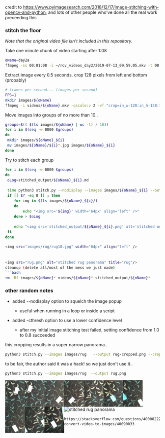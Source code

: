 credit to https://www.pyimagesearch.com/2018/12/17/image-stitching-with-opencv-and-python, and lots of other people who've done all the real work preceeding this


### stitch the floor

*Note that the original video file isn't included in this repository.*

Take one minute chunk of video starting after 1:08
```bash
oName=day2a
ffmpeg -ss 00:01:08 -i ~/rov_videos_day2/2019-07-13_09.59.05.mkv -t 00:01:00 -vcodec copy videos/${oName}.mkv
```

Extract image every 0.5 seconds. crop 128 pixels from left and bottom (probably)
```bash
# frames per second... (images per second)
FPS=1
mkdir images/${oName}
ffmpeg -i videos/${oName}.mkv -qscale:v 2 -vf "crop=in_w-128:in_h-128:128:0,fps=${FPS}" images/${oName}/%05d.jpg
```

Move images into groups of no more than 10..
```bash
groups=$(( $(ls images/${oName} | wc -l) / 10))
for i in $(seq -w 0000 $groups)
do 
 mkdir images/${oName}_${i} 
 mv images/${oName}/${i}*.jpg images/${oName}_${i} 
done
```

Try to stitch each group
```bash
for i in $(seq -w 0000 $groups)
do 
 oLog=stitched_output/${oName}_${i}.md

 time python3 stitch.py --nodisplay --images images/${oName}_${i} --output stitched_output/${oName}_${i}.png 
 if [[ $? -eq 0 ]] ; then
    for img in $(ls images/${oName}_${i}/)
    do
        echo "<img src='${img}' width='64px' align='left' />" 
    done > $oLog

    echo "<img src='stitched_output/${oName}_${i}.png' alt='stitched output for ${oName}' title='stitched' />" >> $oLog
 fi
done
```

```bash
<img src="images/rug/rug10.jpg" width="64px" align="left" />


<img src="rug.png" alt="stitched rug panorama" title="rug"/>
cleanup (delete all/most of the mess we just made)
```bash
rm -Rf images/${oName}* videos/${oName}* stitched_output/${oName}*
```




### other random notes

- added --nodisplay option to squelch the image popup
    - useful when running in a loop or inside a script

- added -cthresh option to use a lower confidence level
    - after my initial image stitching test failed, setting confidence from 1.0 to 0.8 succeeded


this cropping results in a super narrow panorama..
```bash
python3 stitch.py --images images/rug   --output rug-cropped.png --crop 1
```
to be fair, the author said it was a hack! so we just don't use it..
```bash
python3 stitch.py --images images/rug  --output rug.png
```
<img src="images/rug/rug01.jpg" width="64px" align="left" />
<img src="images/rug/rug02.jpg" width="64px" align="left" />
<img src="images/rug/rug03.jpg" width="64px" align="left" />
<img src="images/rug/rug04.jpg" width="64px" align="left" />
<img src="images/rug/rug05.jpg" width="64px" align="left" />
<img src="images/rug/rug06.jpg" width="64px" align="left" />
<img src="images/rug/rug07.jpg" width="64px" align="left" />
<img src="images/rug/rug08.jpg" width="64px" align="left" />
<img src="images/rug/rug09.jpg" width="64px" align="left" />
<img src="images/rug/rug10.jpg" width="64px" align="left" />


<img src="rug.png" alt="stitched rug panorama" title="rug"/>


    https://stackoverflow.com/questions/40088222/ffmpeg-convert-video-to-images/40090033



